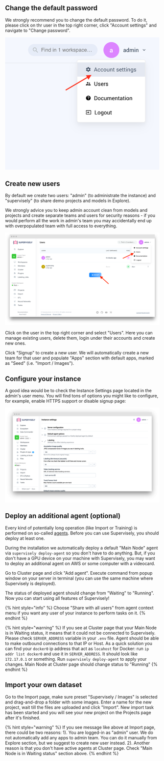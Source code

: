 ## Change the default password

We strongly recommend you to change the default password. To do it, please click on thr user in the top right corner, click "Account settings" and navigate to "Change password".

![](change-password.png)  



## Create new users

By default we create two users: "admin" (to administrate the instance) and "supervisely" (to share demo projects and models in Explore).

We strongly advice you to keep admin account clean from models and projects and create separate teams and users for security reasons - if you would perform all the work in admin's team you may accidentally end up with overpopulated team with full access to everything. 

![](users.png)

Click on the user in the top right corner and select "Users". Here you can manage existing users, delete them, login under their accounts and create new ones.

Click "Signup" to create a new user. We will automatically create a new team for that user and populate "Apps" section with default apps, marked as "Seed" (i.e. "Import / Images"). 


## Configure your instance

A good idea would be to check the Instance Settings page located in the admin's user menu. You will find tons of options you might like to configure, for example, enable HTTPS support or disable signup page:

![](instance-settings-2.png)


## Deploy an additional agent (optional)

Every kind of potentially long operation (like Import or Training) is performed on so-called [agents](../../customization/agents/README.md). Before you can use Supervisely, you should deploy at least one.

During the installation we automatically deploy a default "Main Node" agent via `supervisely deploy-agent` so you don't have to do anything. But, if you don't have a GPU device on your machine with Supervisely, you may want to deploy an additional agent on AWS or some computer with a videocard.

Go to Cluster page and click "Add agent". Execute command from popup window on your server in terminal (you can use the same machine where Supervisely is deployed).

The status of deployed agent should change from "Waiting" to "Running". Now you can start using all features of Supervisely!

{% hint style="info" %}
Choose "Share with all users" from agent context menu if you want any user of your instance to perform tasks on it. 
{% endhint %}

{% hint style="warning" %}
If you see at Cluster page that your Main Node is in Waiting status, it means that it could not be connected to Supervisely. Please check `SERVER_ADDRESS` variable in your `.env` file. Agent should be able to make outbound connections to that IP or Host. As a quick solution you can find your `docker0` ip address that act as `locahost` for Docker: run `ip addr list docker0` and use it in `SERVER_ADDRESS`. It should look like `172.17.0.1` or something. Run `supervisely deploy-agent` to apply your changes. Main Node at Cluster page should change status to "Running" 
{% endhint %}


## Import your own dataset

Go to the Import page, make sure preset "Supervisely / Images" is selected and drag-and-drop a folder with some images. Enter a name for the new project, wait till the files are uploaded and click "Import". New import task has been started and you will see your new project on the Projects page after it's finished.

{% hint style="warning" %}
If you see message like above at Import page, there could be two reasons: 1). You are logged-in as "admin" user. We do not automatically add any apps to admin team. You can do it manually from Explore section, but we suggest to create new user instead. 2). Another reason is that you don't have active agents at Cluster page. Check "Main Node is in Waiting status" section above. 
{% endhint %}
